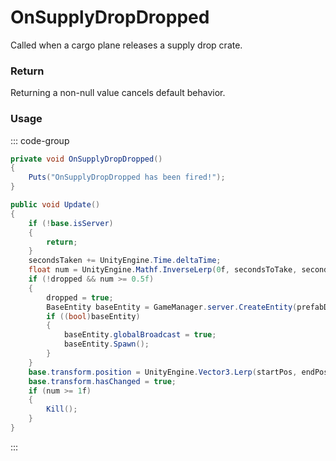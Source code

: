 # OnSupplyDropDropped
<Badge type="info" text="Entity"/><Badge type="danger" text="Carbon Compatible"/><Badge type="warning" text="Oxide Compatible"/>
Called when a cargo plane releases a supply drop crate.

### Return
Returning a non-null value cancels default behavior.

### Usage
::: code-group
```csharp [Example]
private void OnSupplyDropDropped()
{
	Puts("OnSupplyDropDropped has been fired!");
}
```
```csharp [Source — Assembly-CSharp @ CargoPlane]
public void Update()
{
	if (!base.isServer)
	{
		return;
	}
	secondsTaken += UnityEngine.Time.deltaTime;
	float num = UnityEngine.Mathf.InverseLerp(0f, secondsToTake, secondsTaken);
	if (!dropped && num >= 0.5f)
	{
		dropped = true;
		BaseEntity baseEntity = GameManager.server.CreateEntity(prefabDrop.resourcePath, base.transform.position);
		if ((bool)baseEntity)
		{
			baseEntity.globalBroadcast = true;
			baseEntity.Spawn();
		}
	}
	base.transform.position = UnityEngine.Vector3.Lerp(startPos, endPos, num);
	base.transform.hasChanged = true;
	if (num >= 1f)
	{
		Kill();
	}
}

```
:::
